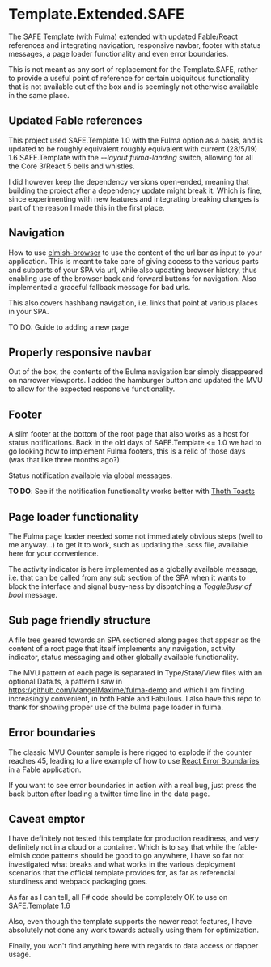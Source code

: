 # Template.Extended.SAFE
The SAFE Template (with Fulma) extended with updated Fable/React references and integrating navigation, responsive navbar, footer with status messages, a page loader functionality and even error boundaries.

This is not meant as any sort of replacement for the Template.SAFE, rather to provide a useful point of reference for certain ubiquitous functionality that is not available out of the box and is seemingly not otherwise available in the same place.

## Updated Fable references
This project used SAFE.Template 1.0 with the Fulma option as a basis, and is updated to be roughly equivalent roughly equivalent with current (28/5/19) 1.6 SAFE.Template with the _--layout fulma-landing_ switch, allowing for all the Core 3/React 5 bells and whistles.

I did however keep the dependency versions open-ended, meaning that building the project after a dependency update might break it. Which is fine, since experimenting with new features and integrating breaking changes is part of the reason I made this in the first place.

## Navigation
How to use [elmish-browser](https://elmish.github.io/browser/navigation.html) to use the content of the url bar as input to your application. This is meant to take care of giving access to the various parts and subparts of your SPA via url, while also updating browser history, thus enabling use of the browser back and forward buttons for navigation. Also implemented a graceful fallback message for bad urls.

This also covers hashbang navigation, i.e. links that point at various places in your SPA.

TO DO: Guide to adding a new page

## Properly responsive navbar
Out of the box, the contents of the Bulma navigation bar simply disappeared on narrower viewports. I added the hamburger button and updated the MVU to allow for the expected responsive functionality.

## Footer
A slim footer at the bottom of the root page that also works as a host for status notifications. Back in the old days of SAFE.Template <= 1.0 we had to go looking how to implement Fulma  footers, this is a relic of those days (was that like three months ago?)

Status notification available via global messages.

**TO DO**: See if the notification functionality works better with [Thoth Toasts](https://mangelmaxime.github.io/Thoth/elmish/toast_docs.html)

## Page loader functionality
The Fulma page loader needed some not immediately obvious steps (well to me anyway...) to get it to work, such as updating the .scss file, available here for your convenience.

The activity indicator is here implemented as a globally available message, i.e. that can be called from any sub section of the SPA when it wants to block the interface and signal busy-ness by dispatching a _ToggleBusy of bool_ message.

## Sub page friendly structure
A file tree geared towards an SPA sectioned along pages that appear as the content of a root page that itself implements any navigation, activity indicator, status messaging and other globally available functionality.

The MVU pattern of each page is separated in Type/State/View files with an optional Data.fs, a pattern I saw in https://github.com/MangelMaxime/fulma-demo and which I am finding increasingly convenient, in both Fable and Fabulous. I also have this repo to thank for showing proper use of the bulma page loader in fulma.

## Error boundaries
The classic MVU Counter sample is here rigged to explode if the counter reaches 45, leading to a live example of how to use [React Error Boundaries](https://github.com/fable-compiler/fable-react/blob/master/docs/react-error-boundaries.md) in a Fable application.

If you want to see error boundaries in action with a real bug, just press the back button after loading a twitter time line in the data page.

## Caveat emptor
I have definitely not tested this template for production readiness, and very definitely not in a cloud or a container. Which is to say that while the fable-elmish code patterns should be good to go anywhere, I have so far not investigated what breaks and what works in the various deployment scenarios that the official template provides for, as far as referencial sturdiness and webpack packaging goes.

As far as I can tell, all F# code should be completely OK to use on SAFE.Template 1.6

Also, even though the template supports the newer react features, I have absolutely not done any work towards actually using them for optimization.

Finally, you won't find anything here with regards to data access or dapper usage.



